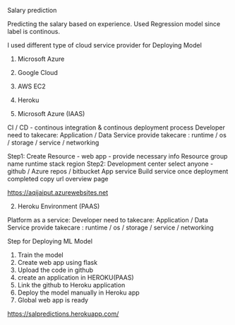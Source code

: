Salary prediction

Predicting the salary based on experience. Used Regression model since label is continous.

I used different type of cloud service provider for Deploying Model 

1. Microsoft Azure
2. Google Cloud 
3. AWS EC2 
4. Heroku


1. Microsoft Azure (IAAS)

CI / CD - continous integration & continous deployment process
Developer need to takecare:  Application / Data 
Service provide takecare : runtime / os / storage / service / networking

Step1: Create Resource - web app - provide necessary info
          Resource group
          name
          runtime stack
          region
Step2: Development center 
          select anyone - github / Azure repos / bitbucket 
          App service Build service
          once deployment completed copy url overview page
 
 https://aqijaiput.azurewebsites.net


2. Heroku Environment (PAAS)

Platform as a service:
Developer need to takecare:  Application / Data 
Service provide takecare : runtime / os / storage / service / networking

Step for Deploying ML Model

1. Train the model
2. Create web app using flask
3. Upload the code in github
4. create an application in HEROKU(PAAS)
5. Link the github to Heroku application
6. Deploy the model manually in Heroku app
7. Global web app is ready

https://salpredictions.herokuapp.com/
